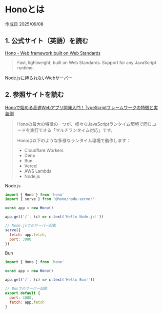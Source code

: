 # Honoとは

作成日 2025/09/08

## 1. 公式サイト（英語）を読む

[Hono - Web framework built on Web Standards](https://hono.dev/)

> Fast, lightweight, built on Web Standards. Support for any JavaScript runtime.

Node.jsに縛られないWebサーバー

## 2. 参照サイトを読む

[Honoで始める高速Webアプリ開発入門！TypeScriptフレームワークの特徴と実装例](https://tasukehub.com/articles/hono-typescript-web-framework-guide/)

> Honoの最大の特徴の一つが、様々なJavaScriptランタイム環境で同じコードを実行できる「マルチランタイム対応」です。
>
> Honoは以下のような多様なランタイム環境で動作します：
>
>- Cloudflare Workers
>- Deno
>- Bun
>- Vercel
>- AWS Lambda
>- Node.js

Node.js

```javascript
import { Hono } from 'hono'
import { serve } from '@hono/node-server'

const app = new Hono()

app.get('/', (c) => c.text('Hello Node.js!'))

// Node.jsでのサーバー起動
serve({
  fetch: app.fetch,
  port: 3000
})
```

Bun

```javascript
import { Hono } from 'hono'

const app = new Hono()

app.get('/', (c) => c.text('Hello Bun!'))

// Bunでのサーバー起動
export default {
  port: 3000,
  fetch: app.fetch
}
```
